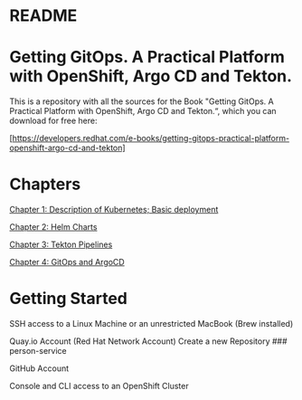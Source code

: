 # README
# Getting GitOps. A Practical Platform with OpenShift, Argo CD and Tekton.

This is a repository with all the sources for the Book "Getting GitOps. A Practical Platform with OpenShift, Argo CD and Tekton.“, which you can download for free here:

[https://developers.redhat.com/e-books/getting-gitops-practical-platform-openshift-argo-cd-and-tekton]

# Chapters

[Chapter 1: Description of Kubernetes; Basic deployment][1]

[Chapter 2: Helm Charts][2]

[Chapter 3: Tekton Pipelines][3]

[Chapter 4: GitOps and ArgoCD][4]

# Getting Started

SSH access to a Linux Machine or an unrestricted MacBook (Brew installed)

Quay.io Account (Red Hat Network Account) Create a new Repository ### person-service

GitHub Account

Console and CLI access to an OpenShift Cluster 


[1]: chapter1/Chapter-1-Deployment-Basics.md
[2]: chapter2/Chapter-2-Packaging-with-Helm.md
[3]: chapter3/Chapter-3-CI-CD-with-Tekton-Pipelines.md
[4]: chapter4/Chapter-4-GitOps-and-ArgoCD.md
